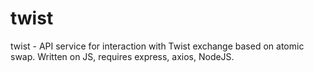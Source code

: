# twist
twist - API service for interaction with Twist exchange based on atomic swap. Written on JS, requires express, axios, NodeJS.
